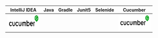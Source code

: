 | IntelliJ IDEA | Java | Gradle | Junit5 | Selenide | Cucumber |
|:------:|:----:|:----:|:------:|:------:|:------:|
| <img src="https://github.com/Vasili888-QA/Vasili-AQA/blob/master/images/cucumber1.jpg" width="100" height="50"> ||||| <img src="https://github.com/Vasili888-QA/Vasili-AQA/blob/master/images/cucumber.jpg" width="100" height="50"> |